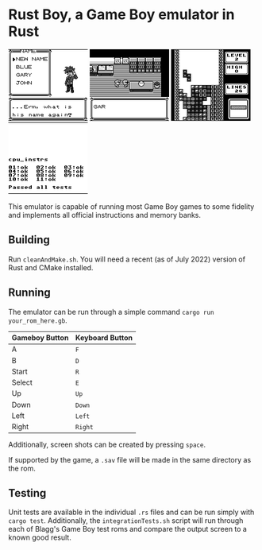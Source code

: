 # Rust Boy, a Game Boy emulator in Rust

![An sample menu](https://raw.githubusercontent.com/ToddBodnar/rustboy/master/screenshots/samples/gary_name.bmp)
![An animation of chatting in pokemon](https://raw.githubusercontent.com/ToddBodnar/rustboy/master/screenshots/samples/gary_talk.gif)
![A Tetris screenshot](https://raw.githubusercontent.com/ToddBodnar/rustboy/master/screenshots/samples/tetris.bmp)
![Passing cpu_instrs test](https://raw.githubusercontent.com/ToddBodnar/rustboy/master/screenshots/samples/cpu_pass.bmp)

This emulator is capable of running most Game Boy games to some fidelity and 
implements all official instructions and memory banks.

## Building

Run `cleanAndMake.sh`. You will need a recent (as of July 2022) version of Rust 
and CMake installed.

## Running

The emulator can be run through a simple command `cargo run your_rom_here.gb`.

| Gameboy Button | Keyboard Button   |
|----------------|-------------------|
| A              | `F`               |
| B              | `D`               |
| Start          | `R`               |
| Select         | `E`               |
| Up             | `Up`              |
| Down           | `Down`            |
| Left           | `Left`            |
| Right          | `Right`           |

Additionally, screen shots can be created by pressing `space`.

If supported by the game, a `.sav` file will be made in the same directory as
the rom.

## Testing

Unit tests are available in the individual `.rs` files and can be run simply 
with `cargo test`. Additionally, the `integrationTests.sh` script will run 
through each of Blagg's Game Boy test roms and compare the output screen to
a known good result. 